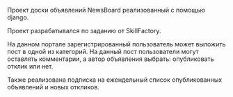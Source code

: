 Проект доски объявлений NewsBoard реализованный с помощью django.

Проект разрабатывался по заданию от SkillFactory.

На данном портале зарегистрированный пользователь может выложить пост в одной из категорий.
На данный пост пользователи могут оставлять комментарии, а автор объявления выбрать: опубликовать отклик или нет.

Также реализована подписка на ежендельный список опубликованных объявлений и новых откликов.
